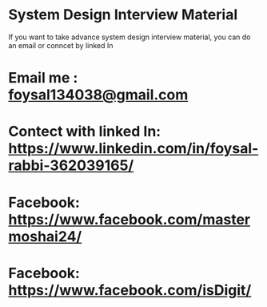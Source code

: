 # System Design Interview Material
If you want to take advance system design interview material, you can do an email or conncet by linked In

# Email me : foysal134038@gmail.com
# Contect with linked In: https://www.linkedin.com/in/foysal-rabbi-362039165/
# Facebook: https://www.facebook.com/mastermoshai24/
# Facebook: https://www.facebook.com/isDigit/

